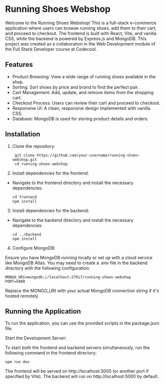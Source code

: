 # Running Shoes Webshop
Welcome to the Running Shoes Webshop! This is a full-stack e-commerce application where users can browse running shoes, add them to their cart, and proceed to checkout. The frontend is built with React, Vite, and vanilla CSS, while the backend is powered by Express.js and MongoDB. 
This project was created as a collaboration in the Web Development module of the Full Stack Developer course at Codecool.

## Features
- Product Browsing: View a wide range of running shoes available in the shop.
- Sorting: Sort shoes by price and brand to find the perfect pair.
- Cart Management: Add, update, and remove items from the shopping cart.
- Checkout Process: Users can review their cart and proceed to checkout.
- Responsive UI: A clean, responsive design implemented with vanilla CSS.
- Database: MongoDB is used for storing product details and orders.

## Installation
1. Clone the repository:

        git clone https://github.com/your-username/running-shoes-webshop.git
        cd running-shoes-webshop
   
2. Install dependencies for the frontend:

  - Navigate to the frontend directory and install the necessary dependencies:
    
        cd frontend
        npm install
    
3. Install dependencies for the backend:

  - Navigate to the backend directory and install the necessary dependencies:

        cd ../backend
        npm install
    
4. Configure MongoDB:

Ensure you have MongoDB running locally or set up with a cloud service like MongoDB Atlas. You may need to create a .env file in the backend directory with the following configuration:

    MONGO_URI=mongodb://localhost:27017/running-shoes-webshop
    PORT=5000
    
Replace the MONGO_URI with your actual MongoDB connection string if it's hosted remotely.

## Running the Application
To run the application, you can use the provided scripts in the package.json file.

Start the Development Server:

To start both the frontend and backend servers simultaneously, run the following command in the frontend directory:

    npm run dev
    
The frontend will be served on http://localhost:3000 (or another port if specified by Vite).
The backend will run on http://localhost:5000 by default.


